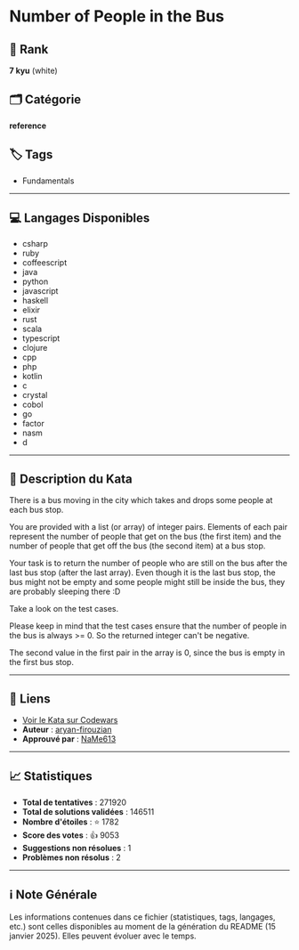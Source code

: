 # Number of People in the Bus

## 🏅 Rank
**7 kyu** (white)

## 🗂️ Catégorie
**reference**

## 🏷️ Tags
- Fundamentals

---

## 💻 Langages Disponibles
- csharp
- ruby
- coffeescript
- java
- python
- javascript
- haskell
- elixir
- rust
- scala
- typescript
- clojure
- cpp
- php
- kotlin
- c
- crystal
- cobol
- go
- factor
- nasm
- d

---

## 📜 Description du Kata

There is a bus moving in the city which takes and drops some people at each bus stop.

You are provided with a list (or array) of integer pairs. Elements of each pair represent the number of people that get on the bus (the first item) and the number of people that get off the bus (the second item) at a bus stop.

Your task is to return the number of people who are still on the bus after the last bus stop (after the last array). Even though it is the last bus stop, the bus might not be empty and some people might still be inside the bus, they are probably sleeping there :D 

Take a look on the test cases.

Please keep in mind that the test cases ensure that the number of people in the bus is always >= 0. So the returned integer can't be negative.

The second value in the first pair in the array is 0, since the bus is empty in the first bus stop.



---

## 🔗 Liens
- [Voir le Kata sur Codewars](https://www.codewars.com/kata/5648b12ce68d9daa6b000099)
- **Auteur** : [aryan-firouzian](https://www.codewars.com/users/aryan-firouzian)
- **Approuvé par** : [NaMe613](https://www.codewars.com/users/NaMe613)

---

## 📈 Statistiques
- **Total de tentatives** : 271920
- **Total de solutions validées** : 146511
- **Nombre d'étoiles** : ⭐ 1782
- **Score des votes** : 👍 9053
- **Suggestions non résolues** : 1
- **Problèmes non résolus** : 2

---

## ℹ️ Note Générale
Les informations contenues dans ce fichier (statistiques, tags, langages, etc.) sont celles disponibles au moment de la génération du README (15 janvier 2025). Elles peuvent évoluer avec le temps.
